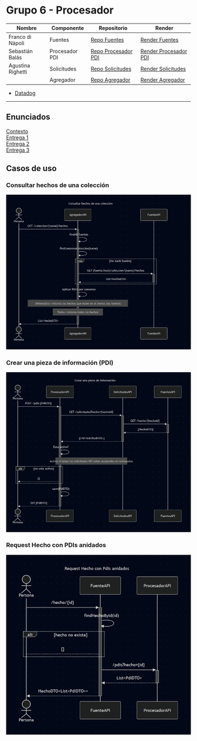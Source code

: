 # Grupo 6 - Procesador

| Nombre            | Componente     | Repositorio                                                                 | Render                                                                   |
|-------------------|----------------|-----------------------------------------------------------------------------|--------------------------------------------------------------------------|
| Franco di Nápoli  | Fuentes        | [Repo Fuentes](https://github.com/FrancoAdN/tp-dds-fuentes)                 | [Render Fuentes](https://tp-dds-fuentes.onrender.com/)                   |
| Sebastián Balás   | Procesador PDI | [Repo Procesador PDI](https://github.com/Sebabalas/2025-tp-anual-Sebabalas) | [Render Procesador PDI](https://two025-tp-anual-sebabalas.onrender.com/) | 
| Agustina Righetti | Solicitudes    | [Repo Solicitudes](https://github.com/Agus-Righetti/DdSTPSolicitudes2025)   | [Render Solicitudes](https://ddstp2025.onrender.com)                     |
|                   | Agregador      | [Repo Agregador](https://github.com/Agus-Righetti/DdSTPAgregador2025)       | [Render Agregador]()                                                     |

- [Datadog](https://app.datadoghq.com/help/quick_start)
---

## Enunciados
[Contexto](https://docs.google.com/document/d/15gXE5rFl9H0y3p8g8IoyuX8dCnQ9_0LZ2UgJFOROAvo/edit?tab=t.0)  
[Entrega 1](https://docs.google.com/document/d/1NZXyArrTiWjNHKGKDeHRVKB71l_s14ZiMCfsH3xLkb0/edit?tab=t.0)  
[Entrega 2](https://docs.google.com/document/d/1ztJBBVzDKqn37Jj_TkSnr07S4ghAfePI29kS2lSvAtc/edit?tab=t.0)  
[Entrega 3](https://docs.google.com/document/d/1AUvymkzZTCIYqJInmEa6-gPbt344DjffRZe2HP0qye8/edit?tab=t.0)

## Casos de uso

### Consultar hechos de una colección
![Consultar hechos de una colección](./use-cases/consultar-hechos-coleccion.jpeg)

### Crear una pieza de información (PDI)
![Crear PDI](./use-cases/crear-pdi.jpeg)

### Request Hecho con PDIs anidados
![Request Hecho con PDIs anidados](./use-cases/request-hecho-con-pdi.jpeg)